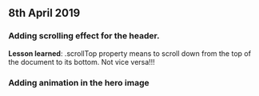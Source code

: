 ## 8th April 2019

### Adding scrolling effect for the header.

**Lesson learned**: .scrollTop property means to scroll down from the top of the document to its bottom. Not vice versa!!!

### Adding animation in the hero image